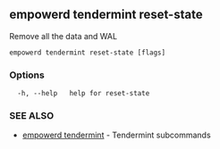 ## empowerd tendermint reset-state

Remove all the data and WAL

```
empowerd tendermint reset-state [flags]
```

### Options

```
  -h, --help   help for reset-state
```

### SEE ALSO

* [empowerd tendermint](empowerd_tendermint.md)	 - Tendermint subcommands

